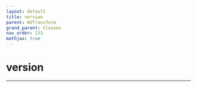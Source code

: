 ```yaml
---
layout: default
title: version
parent: WVTransform
grand_parent: Classes
nav_order: 233
mathjax: true
---
```


#  version




---

